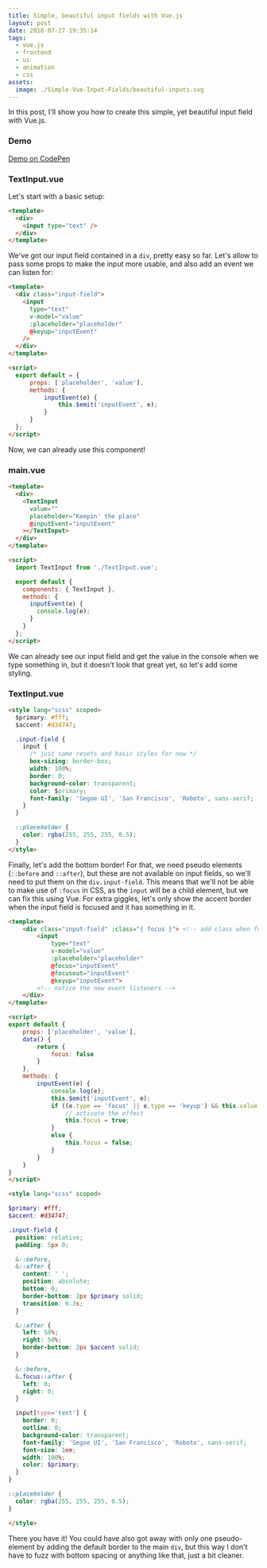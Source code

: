 ```yaml
---
title: Simple, beautiful input fields with Vue.js
layout: post
date: 2018-07-27 19:35:14
tags:
  - vue.js
  - frontend
  - ui
  - animation
  - css
assets:
  image: ./Simple-Vue-Input-Fields/beautiful-inputs.svg
---
```


In this post, I'll show you how to create this simple, yet beautiful input field with Vue.js.

<!-- more -->

### Demo

<a href="https://codepen.io/krmax44/pen/djVwag" class="btn btn-next">Demo on CodePen</a>

### TextInput.vue

Let's start with a basic setup:

```html
<template>
  <div>
    <input type="text" />
  </div>
</template>
```

We've got our input field contained in a `div`, pretty easy so far. Let's allow to pass some props to make the input more usable, and also add an event we can listen for:

```html
<template>
  <div class="input-field">
    <input
      type="text"
      v-model="value"
      :placeholder="placeholder"
      @keyup="inputEvent"
    />
  </div>
</template>

<script>
  export default = {
      props: ['placeholder', 'value'],
      methods: {
          inputEvent(e) {
              this.$emit('inputEvent', e);
          }
      }
  };
</script>
```

Now, we can already use this component!

### main.vue

```html
<template>
  <div>
    <TextInput
      value=""
      placeholder="Keepin' the place"
      @inputEvent="inputEvent"
    ></TextInput>
  </div>
</template>

<script>
  import TextInput from './TextInput.vue';

  export default {
    components: { TextInput },
    methods: {
      inputEvent(e) {
        console.log(e);
      }
    }
  };
</script>
```

We can already see our input field and get the value in the console when we type something in, but it doesn't look that great yet, so let's add some styling.

### TextInput.vue

```html
<style lang="scss" scoped>
  $primary: #fff;
  $accent: #d34747;

  .input-field {
    input {
      /* just some resets and basic styles for now */
      box-sizing: border-box;
      width: 100%;
      border: 0;
      background-color: transparent;
      color: $primary;
      font-family: 'Segoe UI', 'San Francisco', 'Roboto', sans-serif;
    }
  }

  ::placeholder {
    color: rgba(255, 255, 255, 0.5);
  }
</style>
```

Finally, let's add the bottom border! For that, we need pseudo elements (`::before` and `::after`), but these are not available on input fields, so we'll need to put them on the `div.input-field`. This means that we'll not be able to make use of `:focus` in CSS, as the `input` will be a child element, but we can fix this using Vue. For extra giggles, let's only show the accent border when the input field is focused and it has something in it.

```html
<template>
    <div class="input-field" :class="{ focus }"> <!-- add class when focus is true -->
        <input
            type="text"
            v-model="value"
            :placeholder="placeholder"
            @focus="inputEvent"
            @focusout="inputEvent"
            @keyup="inputEvent">
        <!-- notice the new event listeners -->
    </div>
</template>

<script>
export default {
    props: ['placeholder', 'value'],
    data() {
        return {
            focus: false
        }
    },
    methods: {
        inputEvent(e) {
            console.log(e);
            this.$emit('inputEvent', e);
            if ((e.type == 'focus' || e.type == 'keyup') && this.value.length > 0) {
                // activate the effect
                this.focus = true;
            }
            else {
                this.focus = false;
            }
        }
    }
}
</script>

<style lang="scss" scoped>
```

```scss
$primary: #fff;
$accent: #d34747;

.input-field {
  position: relative;
  padding: 5px 0;

  &::before,
  &::after {
    content: ' ';
    position: absolute;
    bottom: 0;
    border-bottom: 2px $primary solid;
    transition: 0.3s;
  }

  &::after {
    left: 50%;
    right: 50%;
    border-bottom: 2px $accent solid;
  }

  &::before,
  &.focus::after {
    left: 0;
    right: 0;
  }

  input[type='text'] {
    border: 0;
    outline: 0;
    background-color: transparent;
    font-family: 'Segoe UI', 'San Francisco', 'Roboto', sans-serif;
    font-size: 1em;
    width: 100%;
    color: $primary;
  }
}

::placeholder {
  color: rgba(255, 255, 255, 0.5);
}
```

```html
</style>
```

There you have it! You could have also got away with only one pseudo-element by adding the default border to the main `div`, but this way I don't have to fuzz with bottom spacing or anything like that, just a bit cleaner.
